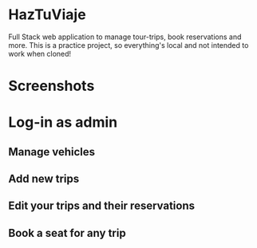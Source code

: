 # HazTuViaje
Full Stack web application to manage tour-trips, book reservations and more. This is a practice project, so everything's local and not intended to work when cloned!

# Screenshots

# Log-in as admin

## Manage vehicles

## Add new trips

## Edit your trips and their reservations

## Book a seat for any trip
